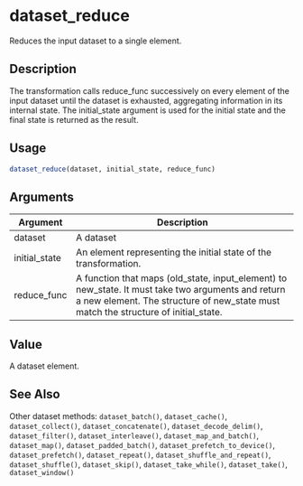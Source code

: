 # dataset_reduce


Reduces the input dataset to a single element.




## Description

The transformation calls reduce_func successively on every element of the input dataset
until the dataset is exhausted, aggregating information in its internal state.
The initial_state argument is used for the initial state and the final state is returned as the result.





## Usage
```r
dataset_reduce(dataset, initial_state, reduce_func)
```




## Arguments


Argument      |Description
------------- |----------------
dataset | A dataset
initial_state | An element representing the initial state of the transformation.
reduce_func | A function that maps (old_state, input_element) to new_state. It must take two arguments and return a new element. The structure of new_state must match the structure of initial_state.





## Value

A dataset element.






## See Also

Other dataset methods: 
`dataset_batch()`,
`dataset_cache()`,
`dataset_collect()`,
`dataset_concatenate()`,
`dataset_decode_delim()`,
`dataset_filter()`,
`dataset_interleave()`,
`dataset_map_and_batch()`,
`dataset_map()`,
`dataset_padded_batch()`,
`dataset_prefetch_to_device()`,
`dataset_prefetch()`,
`dataset_repeat()`,
`dataset_shuffle_and_repeat()`,
`dataset_shuffle()`,
`dataset_skip()`,
`dataset_take_while()`,
`dataset_take()`,
`dataset_window()`



